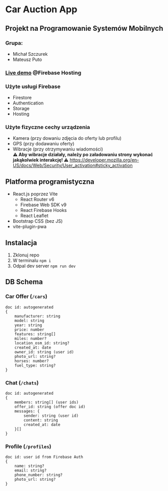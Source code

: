 # Car Auction App

## Projekt na Programowanie Systemów Mobilnych

### Grupa:

- Michał Szczurek
- Mateusz Puto

### [Live demo](https://psm-firebase-4f74c.web.app/) @Firebase Hosting

### Użyte usługi Firebase

- Firestore
- Authentication
- Storage
- Hosting

### Użyte fizyczne cechy urządzenia

- Kamera (przy dowaniu zdjęcia do oferty lub profilu)
- GPS (przy dodawaniu oferty)
- Wibracje (przy otrzymywaniu wiadomości)  
  **⚠️ Aby wibracje działały, należy po załadowaniu strony wykonać jakąkolwiek interakcję! ⚠️**
  https://developer.mozilla.org/en-US/docs/Web/Security/User_activation#sticky_activation

## Platforma programistyczna

- React.js poprzez Vite
  - React Router v6
  - Firebase Web SDK v9
  - React Firebase Hooks
  - React Leaflet
- Bootstrap CSS (bez JS)
- vite-plugin-pwa

## Instalacja

1. Zklonuj repo
2. W terminalu `npm i`
3. Odpal dev server `npm run dev`

## DB Schema

### Car Offer (`/cars`)

```
doc id: autogenerated
{
    manufacturer: string
    model: string
    year: string
    price: number
    features: string[]
    miles: number?
    location_osm_id: string?
    created_at: date
    owner_id: string (user id)
    photo_url: string?
    horses: number?
    fuel_type: string?
}
```

### Chat (`/chats`)

```
doc id: autogenerated
{
    members: string[] (user ids)
    offer_id: string (offer doc id)
    messages: {
        sender: string (user id)
        content: string
        created_at: date
    }[]
}
```

### Profile (`/profiles`)

```
doc id: user id from Firebase Auth
{
    name: string?
    email: string?
    phone_number: string?
    photo_url: string?
}
```
